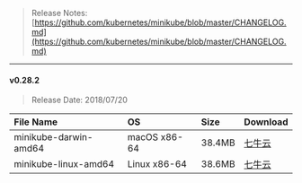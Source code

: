 > Release Notes:  
[https://github.com/kubernetes/minikube/blob/master/CHANGELOG.md](https://github.com/kubernetes/minikube/blob/master/CHANGELOG.md)  

---

#### v0.28.2

> Release Date: 2018/07/20

| File Name |    OS   |    Size  | Download |
| :-------- | :------ |  :------ | :------  |
| minikube-darwin-amd64 |  macOS  x86-64  |  38.4MB | [七牛云](http://dl-mirrors-qiniu.xiaosongfu.com/kubernetes/minikube/0.28.2/minikube-darwin-amd64) |
| minikube-linux-amd64  |  Linux  x86-64  |  38.6MB | [七牛云](http://dl-mirrors-qiniu.xiaosongfu.com/kubernetes/minikube/0.28.2/minikube-linux-amd64)  |